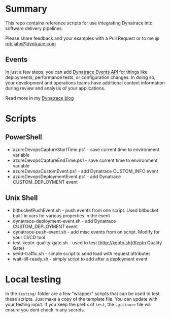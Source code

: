 # Summary

This repo contains reference scripts for use integrating Dynatrace into software delivery pipelines.

Please share feedback and your examples with a Pull Request or to me @ rob.jahn@dyntrace.com

## Events

In just a few steps, you can add [Dynatrace Events API](https://www.dynatrace.com/support/help/extend-dynatrace/dynatrace-api/environment-api/events/post-event/) for things like deployments, performance tests, or configuration changes. In doing so, your development and operations teams have additional context information during review and analysis of your applications.

Read more in my [Dynatrace blog](https://www.dynatrace.com/news/blog/get-started-integrating-dynatrace-in-your-azure-devops-release-pipelines/)

# Scripts

## PowerShell
* azureDevopsCaptureStartTime.ps1 - save current time to environment variable
* azureDevopsCaptureEndTime.ps1 - save current time to environment variable
* azureDevopsCustomEvent.ps1 - add Dynatrace CUSTOM_INFO event
* azureDevopsDeploymentEvent.ps1 - add Dynatrace CUSTOM_DEPLOYMENT event

## Unix Shell
* bitbucketPushEvent.sh - push events from one script.  Used bitbucket built-in vars for various properties in the event
* dynatrace-deployment-event.sh - add Dynatrace CUSTOM_DEPLOYMENT event
* dynatrace-push-event.sh - add misc events from on script. Modify for your CI/CD tool
* test-keptn-quality-gate.sh - used to test [http://keptn.sh](Keptn Quality Gate)
* send-traffic.sh - simple script to send load with request attributes
* wait-till-ready.sh - simply script to add after a deployment event

# Local testing

In the ```testing/``` folder are a few "wrapper" scripts that can be used to test these scripts.  Just make a copy of the template file.  You can update with your testing input.  If you keep the prefix of ```test```, the ```.gitinore``` file will ensure you dont check in any secrets.




